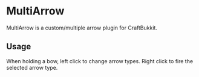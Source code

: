MultiArrow
==========

MultiArrow is a custom/multiple arrow plugin for CraftBukkit.

Usage
-----

When holding a bow, left click to change arrow types. Right
click to fire the selected arrow type.
